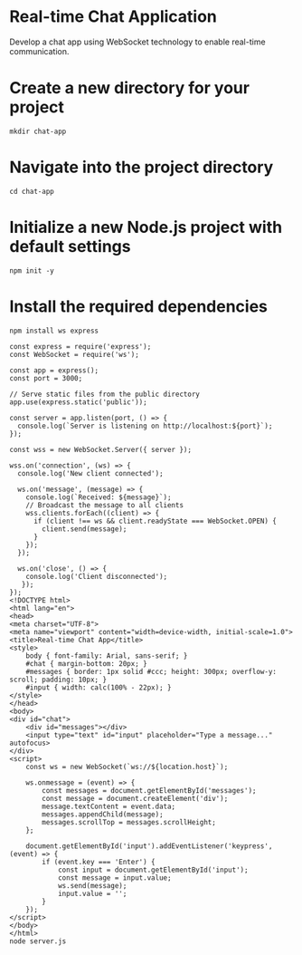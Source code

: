 # Real-time Chat Application
Develop a chat app using WebSocket technology to enable real-time
communication.
  # Create a new directory for your project
    mkdir chat-app

# Navigate into the project directory
    cd chat-app

# Initialize a new Node.js project with default settings
    npm init -y

# Install the required dependencies
    npm install ws express

    const express = require('express');
    const WebSocket = require('ws');

    const app = express();
    const port = 3000;

    // Serve static files from the public directory
    app.use(express.static('public'));

    const server = app.listen(port, () => {
      console.log(`Server is listening on http://localhost:${port}`);
    });

    const wss = new WebSocket.Server({ server });

    wss.on('connection', (ws) => {
      console.log('New client connected');

      ws.on('message', (message) => {
        console.log(`Received: ${message}`);
        // Broadcast the message to all clients
        wss.clients.forEach((client) => {
          if (client !== ws && client.readyState === WebSocket.OPEN) {
            client.send(message);
          }
        });
      });

      ws.on('close', () => {
        console.log('Client disconnected');
       });
    });
    <!DOCTYPE html>
    <html lang="en">
    <head>
    <meta charset="UTF-8">
    <meta name="viewport" content="width=device-width, initial-scale=1.0">
    <title>Real-time Chat App</title>
    <style>
        body { font-family: Arial, sans-serif; }
        #chat { margin-bottom: 20px; }
        #messages { border: 1px solid #ccc; height: 300px; overflow-y: scroll; padding: 10px; }
        #input { width: calc(100% - 22px); }
    </style>
    </head>
    <body>
    <div id="chat">
        <div id="messages"></div>
        <input type="text" id="input" placeholder="Type a message..." autofocus>
    </div>
    <script>
        const ws = new WebSocket(`ws://${location.host}`);

        ws.onmessage = (event) => {
            const messages = document.getElementById('messages');
            const message = document.createElement('div');
            message.textContent = event.data;
            messages.appendChild(message);
            messages.scrollTop = messages.scrollHeight;
        };

        document.getElementById('input').addEventListener('keypress', (event) => {
            if (event.key === 'Enter') {
                const input = document.getElementById('input');
                const message = input.value;
                ws.send(message);
                input.value = '';
            }
        });
    </script>
    </body>
    </html>
    node server.js
